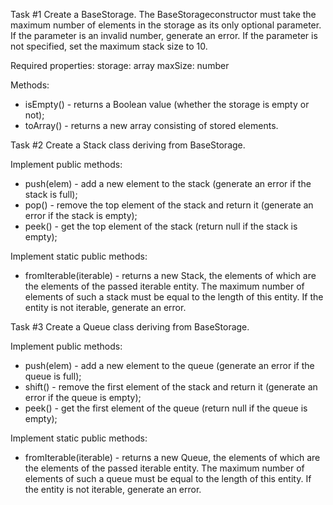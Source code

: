 Task #1
Create a BaseStorage.
The BaseStorageconstructor must take the maximum number of elements in the storage as its only optional parameter. If the parameter is an invalid number, generate an error. If the parameter is not specified, set the maximum stack size to 10.

Required properties:
storage: array
maxSize: number

Methods:
- isEmpty() - returns a Boolean value (whether the storage is empty or not);
- toArray() - returns a new array consisting of stored elements.

Task #2
Create a Stack class deriving from BaseStorage.

Implement public methods:
- push(elem) - add a new element to the stack (generate an error if the stack is full);
- pop() - remove the top element of the stack and return it (generate an error if the stack is empty);
- peek() - get the top element of the stack (return null if the stack is empty);


Implement static public methods:
- fromIterable(iterable) - returns a new Stack, the elements of which are the elements of the passed iterable entity. The maximum number of elements of such a stack must be equal to the length of this entity. If the entity is not iterable, generate an error.

Task #3
Create a Queue class deriving from BaseStorage.

Implement public methods:
- push(elem) - add a new element to the queue (generate an error if the queue is full);
- shift() - remove the first element of the stack and return it (generate an error if the queue is empty);
- peek() - get the first element of the queue (return null if the queue is empty);


Implement static public methods:
- fromIterable(iterable) - returns a new Queue, the elements of which are the elements of the passed iterable entity. The maximum number of elements of such a queue must be equal to the length of this entity. If the entity is not iterable, generate an error.